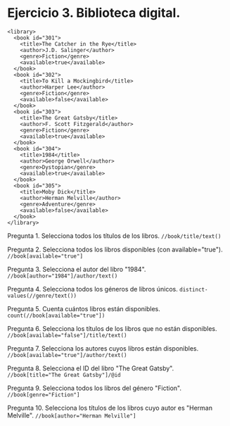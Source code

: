 # Ejercicio 3. Biblioteca digital.
```
<library>
  <book id="301">
    <title>The Catcher in the Rye</title>
    <author>J.D. Salinger</author>
    <genre>Fiction</genre>
    <available>true</available>
  </book>
  <book id="302">
    <title>To Kill a Mockingbird</title>
    <author>Harper Lee</author>
    <genre>Fiction</genre>
    <available>false</available>
  </book>
  <book id="303">
    <title>The Great Gatsby</title>
    <author>F. Scott Fitzgerald</author>
    <genre>Fiction</genre>
    <available>true</available>
  </book>
  <book id="304">
    <title>1984</title>
    <author>George Orwell</author>
    <genre>Dystopian</genre>
    <available>true</available>
  </book>
  <book id="305">
    <title>Moby Dick</title>
    <author>Herman Melville</author>
    <genre>Adventure</genre>
    <available>false</available>
  </book>
</library>
```

Pregunta 1. Selecciona todos los títulos de los libros. `//book/title/text()`

Pregunta 2. Selecciona todos los libros disponibles (con available="true"). `//book[available="true"]`

Pregunta 3. Selecciona el autor del libro "1984". `//book[author="1984"]/author/text()`

Pregunta 4. Selecciona todos los géneros de libros únicos. `distinct-values(//genre/text())`

Pregunta 5. Cuenta cuántos libros están disponibles. `count(//book[available="true"])`

Pregunta 6. Selecciona los títulos de los libros que no están disponibles. `//book[available="false"]/title/text()`

Pregunta 7. Selecciona los autores cuyos libros están disponibles. `//book[available="true"]/author/text()`

Pregunta 8. Selecciona el ID del libro "The Great Gatsby". `//book[title="The Great Gatsby"]/@id`

Pregunta 9. Selecciona todos los libros del género "Fiction". `//book[genre="Fiction"]`

Pregunta 10. Selecciona los títulos de los libros cuyo autor es "Herman Melville". `//book[author="Herman Melville"]`